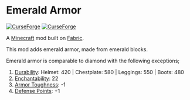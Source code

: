 # Emerald Armor

[![CurseForge](http://cf.way2muchnoise.eu/full_simple-emerald-armor_downloads.svg)](http://www.curseforge.com/minecraft/mc-mods/simple-emerald-armor)
[![CurseForge](http://cf.way2muchnoise.eu/versions/simple-emerald-armor.svg)](http://www.curseforge.com/minecraft/mc-mods/simple-emerald-armor)

A [Minecraft](minecraft.net) mod built on [Fabric](fabricmc.net).

This mod adds emerald armor, made from emerald blocks.

Emerald armor is comparable to diamond with the following exceptions;

1. [Durability](https://minecraft.gamepedia.com/Item_durability#Armor_durability): Helmet: 420 | Chestplate: 580 | Leggings: 550 | Boots: 480
1. [Enchantability](https://minecraft.gamepedia.com/Enchanting/Mechanics#Enchantability): 22
1. [Armor Toughness](https://minecraft.gamepedia.com/Armor#Armor_toughness): -1
1. [Defense Points](https://minecraft.gamepedia.com/Armor#Defense_points): +1